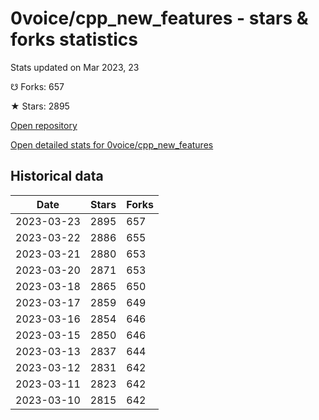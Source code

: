 # 0voice/cpp_new_features - stars & forks statistics

Stats updated on Mar 2023, 23

☋ Forks: 657

★ Stars: 2895

[Open repository](https://github.com/0voice/cpp_new_features)

[Open detailed stats for 0voice/cpp_new_features](https://reviewgithub.com/rep/0voice/cpp_new_features)

## Historical data
| Date | Stars | Forks |
|------|-------|-------|
| 2023-03-23 | 2895 | 657 | 
| 2023-03-22 | 2886 | 655 | 
| 2023-03-21 | 2880 | 653 | 
| 2023-03-20 | 2871 | 653 | 
| 2023-03-18 | 2865 | 650 | 
| 2023-03-17 | 2859 | 649 | 
| 2023-03-16 | 2854 | 646 | 
| 2023-03-15 | 2850 | 646 | 
| 2023-03-13 | 2837 | 644 | 
| 2023-03-12 | 2831 | 642 | 
| 2023-03-11 | 2823 | 642 | 
| 2023-03-10 | 2815 | 642 | 

